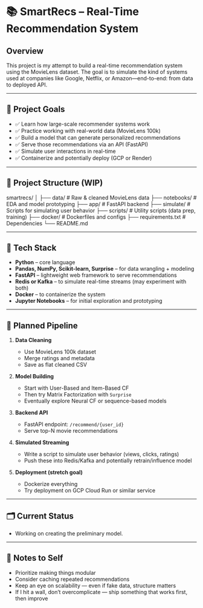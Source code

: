 # 📚 SmartRecs – Real-Time Recommendation System

## Overview

This project is my attempt to build a real-time recommendation system using the MovieLens dataset. The goal is to simulate the kind of systems used at companies like Google, Netflix, or Amazon—end-to-end: from data to deployed API.

---

## 🔧 Project Goals

- ✅ Learn how large-scale recommender systems work
- ✅ Practice working with real-world data (MovieLens 100k)
- ✅ Build a model that can generate personalized recommendations
- ✅ Serve those recommendations via an API (FastAPI)
- ✅ Simulate user interactions in real-time
- ✅ Containerize and potentially deploy (GCP or Render)

---

## 📁 Project Structure (WIP)
smartrecs/
│
├── data/ # Raw & cleaned MovieLens data
├── notebooks/ # EDA and model prototyping
├── app/ # FastAPI backend
├── simulate/ # Scripts for simulating user behavior
├── scripts/ # Utility scripts (data prep, training)
├── docker/ # Dockerfiles and configs
├── requirements.txt # Dependencies
└── README.md

---

## 🧪 Tech Stack

- **Python** – core language
- **Pandas, NumPy, Scikit-learn, Surprise** – for data wrangling + modeling
- **FastAPI** – lightweight web framework to serve recommendations
- **Redis or Kafka** – to simulate real-time streams (may experiment with both)
- **Docker** – to containerize the system
- **Jupyter Notebooks** – for initial exploration and prototyping

---

## 🔄 Planned Pipeline

1. **Data Cleaning**
   - Use MovieLens 100k dataset
   - Merge ratings and metadata
   - Save as flat cleaned CSV

2. **Model Building**
   - Start with User-Based and Item-Based CF
   - Then try Matrix Factorization with `Surprise`
   - Eventually explore Neural CF or sequence-based models

3. **Backend API**
   - FastAPI endpoint: `/recommend/{user_id}`
   - Serve top-N movie recommendations

4. **Simulated Streaming**
   - Write a script to simulate user behavior (views, clicks, ratings)
   - Push these into Redis/Kafka and potentially retrain/influence model

5. **Deployment (stretch goal)**
   - Dockerize everything
   - Try deployment on GCP Cloud Run or similar service

---

## 🗂️ Current Status

- Working on creating the preliminary model. 

---

## 📌 Notes to Self

- Prioritize making things modular
- Consider caching repeated recommendations
- Keep an eye on scalability — even if fake data, structure matters
- If I hit a wall, don’t overcomplicate — ship something that works first, then improve